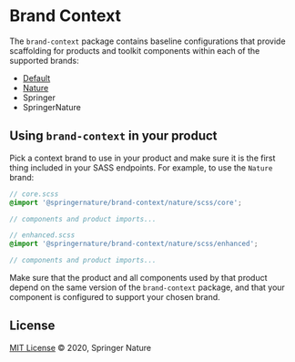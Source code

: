 # Brand Context

The `brand-context` package contains baseline configurations that provide scaffolding for products and toolkit components within each of the supported brands:

- [Default](./default/README.md)
- [Nature](./nature/README.md)
- Springer
- SpringerNature

## Using `brand-context` in your product

Pick a context brand to use in your product and make sure it is the first thing included in your SASS endpoints. For example, to use the `Nature` brand:


```scss
// core.scss
@import '@springernature/brand-context/nature/scss/core';

// components and product imports...
```

```scss
// enhanced.scss
@import '@springernature/brand-context/nature/scss/enhanced';

// components and product imports...
```

Make sure that the product and all components used by that product depend on the same version of the `brand-context` package, and that your component is configured to support your chosen brand.

## License

[MIT License][info-license] &copy; 2020, Springer Nature

[info-license]: https://github.com/springernature/frontend-nature-toolkit/blob/master/LICENCE

